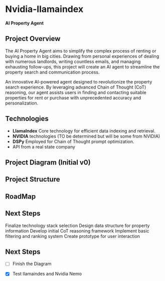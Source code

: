 # Nvidia-llamaindex

**AI Property Agent**

## Project Overview
The AI Property Agent aims to simplify the complex process of renting or buying a home in big cities. Drawing from personal experiences of dealing with numerous landlords, writing countless emails, and managing exhausting follow-ups, this project will create an AI agent to streamline the property search and communication process.

An innovative AI-powered agent designed to revolutionize the property search experience. By leveraging advanced Chain of Thought (CoT) reasoning, our agent assists users in finding and contacting suitable properties for rent or purchase with unprecedented accuracy and personalization.

## Technologies

* **LlamaIndex** Core technology for efficient data indexing and retrieval.
* **NVIDIA** technologies (TO be determined but will be some from NVIDIA)
* **DSPy** Employed for Chain of Thought prompt optimization.
* API from a real state company

## Project Diagram (Initial v0)
## Project Structure
## RoadMap


## Next Steps

 Finalize technology stack selection
 Design data structure for property information
 Develop initial CoT reasoning framework
 Implement basic filtering and ranking system
 Create prototype for user interaction

## Next Steps
- [ ] Finish the Diagram

- [x] Test llamaindes and Nvidia Nemo
